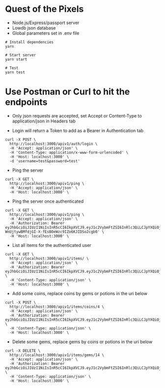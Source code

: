 # Quest of the Pixels

- Node.js/Express/passport server
- Lowdb json database
- Global parameters set in .env file

```
# Install dependencies
yarn

# Start server
yarn start

# Test
yarn test
```

# Use Postman or Curl to hit the endpoints

- Only json requests are accepted, set Accept or Content-Type to application/json in Headers tab

- Login will return a Token to add as a Bearer in Authentication tab
```
curl -X POST \
  http://localhost:3000/apiv1/auth/login \
  -H 'Accept: application/json' \
  -H 'Content-Type: application/x-www-form-urlencoded' \
  -H 'Host: localhost:3000' \
  -d 'username=test&password=test'
```

- Ping the server
```
curl -X GET \
  http://localhost:3000/apiv1/ping \
  -H 'Accept: application/json' \
  -H 'Host: localhost:3000' \
```

- Ping the server once authenticated
```
curl -X GET \
  http://localhost:3000/apiv1/ping \
  -H 'Accept: application/json' \
  -H 'Authorization: Bearer eyJhbGciOiJIUzI1NiIsInR5cCI6IkpXVCJ9.eyJ1c2VybmFtZSI6InRlc3QiLCJpYXQiOjE1NjI1MTYwNjgsImV4cCI6MTU2MjUxNjY3Mn0.-WnUjtywBMfdjGI-X-fEsBOeWzc9IZo6KJIDSo2cgb0' \
  -H 'Host: localhost:3000' \
```

- List all items for the authenticated user
```
curl -X GET \
  http://localhost:3000/apiv1/items/ \
  -H 'Accept: application/json' \
  -H 'Authorization: Bearer eyJhbGciOiJIUzI1NiIsInR5cCI6IkpXVCJ9.eyJ1c2VybmFtZSI6InRlc3QiLCJpYXQiOjE1NjI1MjM5NzksImV4cCI6MTU2MjUyNDU4M30.vhzcVObSTBy6xiuDAMfUwuay3oGuHH3InkvV4BpZWGg' \
  -H 'Content-Type: application/json' \
  -H 'Host: localhost:3000' \
```

- Add some coins, replace coins by gems or potions in the uri below
```
curl -X POST \
  http://localhost:3000/apiv1/items/coins/4 \
  -H 'Accept: application/json' \
  -H 'Authorization: Bearer eyJhbGciOiJIUzI1NiIsInR5cCI6IkpXVCJ9.eyJ1c2VybmFtZSI6InRlc3QiLCJpYXQiOjE1NjI1MjM5NzksImV4cCI6MTU2MjUyNDU4M30.vhzcVObSTBy6xiuDAMfUwuay3oGuHH3InkvV4BpZWGg' \
  -H 'Content-Type: application/json' \
  -H 'Host: localhost:3000' \
```

- Delete some gems, replace gems by coins or potions in the uri below
```
curl -X DELETE \
  http://localhost:3000/apiv1/items/gems/14 \
  -H 'Accept: application/json' \
  -H 'Authorization: Bearer eyJhbGciOiJIUzI1NiIsInR5cCI6IkpXVCJ9.eyJ1c2VybmFtZSI6InRlc3QiLCJpYXQiOjE1NjI1MjM5NzksImV4cCI6MTU2MjUyNDU4M30.vhzcVObSTBy6xiuDAMfUwuay3oGuHH3InkvV4BpZWGg' \
  -H 'Content-Type: application/json' \
  -H 'Host: localhost:3000' \
```